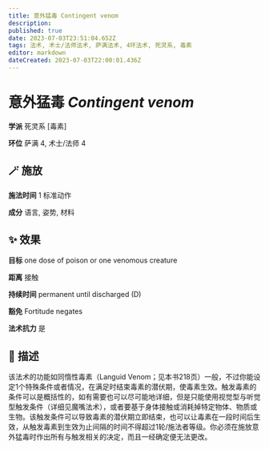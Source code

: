 ```yaml
---
title: 意外猛毒 Contingent venom
description: 
published: true
date: 2023-07-03T23:51:04.652Z
tags: 法术, 术士/法师法术, 萨满法术, 4环法术, 死灵系, 毒素
editor: markdown
dateCreated: 2023-07-03T22:00:01.436Z
---
```


# **意外猛毒** *Contingent venom*

**学派** 死灵系 \[毒素\] 

**环位** 萨满 4, 术士/法师 4

## 🪄 施放

**施法时间** 1 标准动作

**成分** 语言, 姿势, 材料

## ✨ 效果 

**目标** one dose of poison or one venomous creature 

**距离** 接触  

**持续时间** permanent until discharged (D) 

**豁免** Fortitude negates

**法术抗力** 是

## 📖 描述

该法术的功能如同惰性毒素（Languid Venom；见本书218页）一般，不过你能设定1个特殊条件或者情况，在满足时结束毒素的潜伏期，使毒素生效。触发毒素的条件可以是概括性的，如有需要也可以尽可能地详细，但是只能使用视觉型与听觉型触发条件（详细见魔嘴法术），或者要基于身体接触或消耗掉特定物体、物质或生物。该触发条件可以导致毒素的潜伏期立即结束，也可以让毒素在一段时间后生效，从触发毒素到生效为止间隔的时间不得超过1轮/施法者等级。你必须在施放意外猛毒时作出所有与触发相关的决定，而且一经确定便无法更改。
    